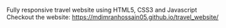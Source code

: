 Fully responsive travel website using HTML5, CSS3 and Javascript
Checkout the website: https://mdimranhossain05.github.io/travel_website/
